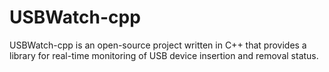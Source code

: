 # USBWatch-cpp
USBWatch-cpp is an open-source project written in C++ that provides a library for real-time monitoring of USB device insertion and removal status.
